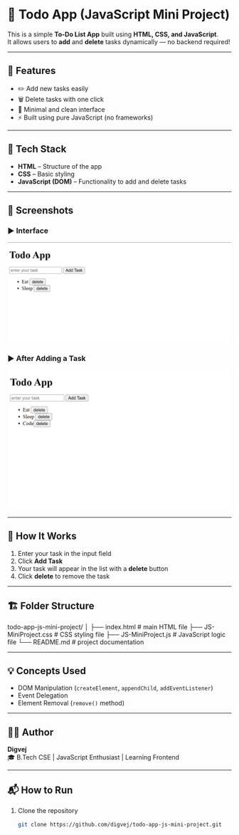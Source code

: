 # 🧾 Todo App (JavaScript Mini Project)

This is a simple **To-Do List App** built using **HTML, CSS, and JavaScript**.  
It allows users to **add** and **delete** tasks dynamically — no backend required!

---

## 🚀 Features
- ✏️ Add new tasks easily  
- 🗑️ Delete tasks with one click  
- 🎨 Minimal and clean interface  
- ⚡ Built using pure JavaScript (no frameworks)

---

## 🧰 Tech Stack
- **HTML** – Structure of the app  
- **CSS** – Basic styling  
- **JavaScript (DOM)** – Functionality to add and delete tasks

---

## 📸 Screenshots

### ▶️ Interface
![Todo App Screenshot](./Screenshot_2025-10-26_093353.png)

### ▶️ After Adding a Task
![Todo App Screenshot](./Screenshot_2025-10-26_093407.png)

---

## 🧠 How It Works
1. Enter your task in the input field  
2. Click **Add Task**  
3. Your task will appear in the list with a **delete** button  
4. Click **delete** to remove the task

---

## 🏗️ Folder Structure
todo-app-js-mini-project/
│
├── index.html # main HTML file
├── JS-MiniProject.css # CSS styling file
├── JS-MiniProject.js # JavaScript logic file
└── README.md # project documentation


---

## 💡 Concepts Used
- DOM Manipulation (`createElement`, `appendChild`, `addEventListener`)
- Event Delegation
- Element Removal (`remove()` method)

---

## 🧑‍💻 Author
**Digvej**  
🎓 B.Tech CSE | JavaScript Enthusiast | Learning Frontend  

---

## 📬 How to Run
1. Clone the repository  
   ```bash
   git clone https://github.com/digvej/todo-app-js-mini-project.git

